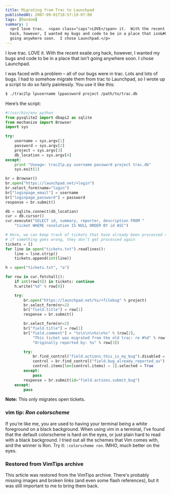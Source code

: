 ```yaml
---
title: Migrating from Trac to Launchpad
publishedAt: 2007-09-01T18:57:19-07:00
tags: [Random]
summary: |
  <p>I love trac.  <span class="caps">LOVE</span> it.  With the recent exaile.org
  hack, however, I wanted my bugs and code to be in a place that isn&#8217;t
  going anywhere soon.  I chose Launchpad.</p>
---
```

<p>I love trac.  <span class="caps">LOVE</span> it.  With the recent exaile.org
hack, however, I wanted my bugs and code to be in a place that isn&#8217;t
going anywhere soon.  I chose Launchpad.</p>

<p>I was faced with a problem &#8211; all of our bugs were in trac.  Lots and
lots of bugs.  I had to somehow migrate them from trac to Launchpad, so I wrote
up a script to do so fairly painlessly.  You use it like this:</p>

```bash
$ ./trac2lp lpusername lppassword project /path/to/trac.db
```

Here&#8217;s the script:</p>

```python
#!/usr/bin/env python
from pysqlite2 import dbapi2 as sqlite
from mechanize import Browser
import sys

try:
    username = sys.argv[1]
    password = sys.argv[2]
    project = sys.argv[3]
    db_location = sys.argv[4]
except:
    print "Useage: trac2lp.py username password project trac.db"
    sys.exit(1)

br = Browser()
br.open("https://launchpad.net/+login")
br.select_form(name="login")
br["loginpage_email"] = username
br["loginpage_password"] = password
response = br.submit()

db = sqlite.connect(db_location)
cur = db.cursor()
cur.execute("SELECT id, summary, reporter, description FROM "
    "ticket WHERE resolution IS NULL ORDER BY id ASC")

# Here, we can keep track of tickets that have already been processed so that
# if something goes wrong, they don’t get processed again
tickets = []
for line in open("tickets.txt").readlines():
    line = line.strip()
    tickets.append(int(line))

h = open("tickets.txt", "a")

for row in cur.fetchall():
    if int(row[0]) in tickets: continue
    h.write("%d" % row[0])

    try:
        br.open("https://launchpad.net/%s/+filebug" % project)
        br.select_form(nr=2)
        br["field.title"] = row[1]
        response = br.submit()

        br.select_form(nr=2)
        br["field.title"] = row[1]
        br["field.comment"] = "%s\n\n\n%s\n%s" % (row[2],
            "This ticket was migrated from the old trac: re #%d" % row[0],
            "Originally reported by: %s" % row[3])

        try:
            br.find_control("field.actions.this_is_my_bug").disabled = True
            control = br.find_control("field.bug_already_reported_as")
            control.items[len(control.items) – 1].selected = True
        except:
            pass
        response = br.submit(id="field.actions.submit_bug")
    except:
        pass
```

<b>Note:</b> This only migrates open tickets.  </p>

<div class='vimtip'>

<h3><b>vim tip:</b> <i>Ron colorscheme</i></h3>

<p>
If you&#8217;re like me, you are used to having your terminal being a white
foreground on a black background.  When using vim in a terminal, I&#8217;ve
found that the default colorscheme is hard on the eyes, or just plain hard to
read with a black background.  I tried out all the schemes that Vim comes with,
and the winner is Ron.  Try it:  <code>:colorscheme ron</code>.  <span
class="caps">IMHO</span>, much better on the eyes.<br />
</p>

</div>

<div class="restored-from-archive">
  <h3>Restored from VimTips archive</h3>
  <p>
  This article was restored from the VimTips archive. There's probably
  missing images and broken links (and even some flash references), but it
  was still important to me to bring them back.
  </p>
</div>
